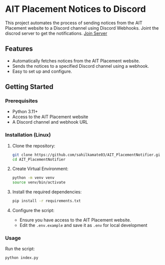 # AIT Placement Notices to Discord

This project automates the process of sending notices from the AIT Placement website to a Discord channel using Discord Webhooks. Joint the discrod server to get the notifications. [Join Server](https://discord.gg/QfxuDbb2WU)

## Features

- Automatically fetches notices from the AIT Placement website.
- Sends the notices to a specified Discord channel using a webhook.
- Easy to set up and configure.

## Getting Started

### Prerequisites

- Python 3.11+
- Access to the AIT Placement website
- A Discord channel and webhook URL

### Installation (Linux)

1. Clone the repository:
    ```bash
    git clone https://github.com/sahilkamate03/AIT_PlacementNotifier.git
    cd AIT_PlacementNotifier
    ```
2. Create Virtual Environment:
    ```bash
    python -m venv venv
    source venv/bin/activate
    ```

3. Install the required dependencies:
    ```bash
    pip install -r requirements.txt
    ```

4. Configure the script:
    - Ensure you have access to the AIT Placement website.
    - Edit the `.env.example` and save it as `.env` for local development

### Usage

Run the script:
```bash
python index.py
